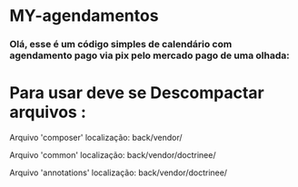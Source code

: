 # MY-agendamentos

<h3> Olá, esse é um código simples de calendário com agendamento pago via pix pelo mercado pago de uma olhada: </h3>

<h1>Para usar deve se Descompactar arquivos :</h1>

Arquivo 'composer' localização: back/vendor/

Arquivo 'common' localização: back/vendor/doctrinee/ 

Arquivo 'annotations' localização: back/vendor/doctrinee/ 
